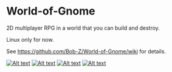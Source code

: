 World-of-Gnome
==============

2D multiplayer RPG in a world that you can build and destroy.

Linux only for now.

See https://github.com/Bob-Z/World-of-Gnome/wiki for details.

[![Alt text](https://img.youtube.com/vi/FhElI_lLDes/0.jpg)](https://www.youtube.com/watch?v=FhElI_lLDes)
[![Alt text](https://img.youtube.com/vi/vWoeDwdbx6U/0.jpg)](https://www.youtube.com/watch?v=vWoeDwdbx6U)
[![Alt text](https://img.youtube.com/vi/bC2CPYGwbZc/0.jpg)](https://www.youtube.com/watch?v=bC2CPYGwbZc)
[![Alt text](https://img.youtube.com/vi/yZlBtDUhZjI/0.jpg)](https://www.youtube.com/watch?v=yZlBtDUhZjI)
